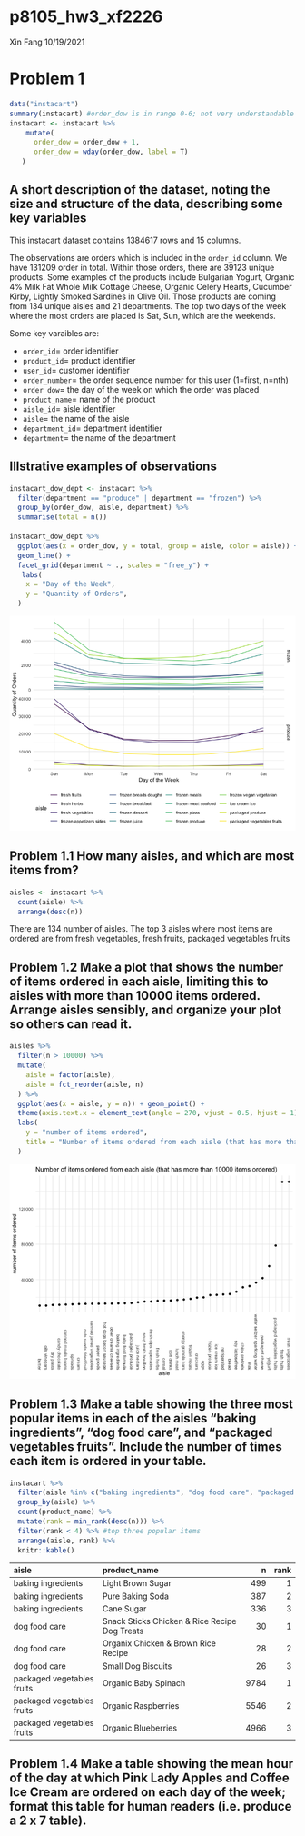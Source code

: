 p8105\_hw3\_xf2226
================
Xin Fang
10/19/2021

# Problem 1

``` r
data("instacart")
summary(instacart) #order_dow is in range 0-6; not very understandable
instacart <- instacart %>% 
    mutate(
      order_dow = order_dow + 1,
      order_dow = wday(order_dow, label = T)
   ) 
```

## A short description of the dataset, noting the size and structure of the data, describing some key variables

This instacart dataset contains 1384617 rows and 15 columns.

The observations are orders which is included in the `order_id` column.
We have 131209 order in total. Within those orders, there are 39123
unique products. Some examples of the products include Bulgarian Yogurt,
Organic 4% Milk Fat Whole Milk Cottage Cheese, Organic Celery Hearts,
Cucumber Kirby, Lightly Smoked Sardines in Olive Oil. Those products are
coming from 134 unique aisles and 21 departments. The top two days of
the week where the most orders are placed is Sat, Sun, which are the
weekends.

Some key varaibles are:

-   `order_id`= order identifier
-   `product_id`= product identifier
-   `user_id`= customer identifier
-   `order_number`= the order sequence number for this user (1=first,
    n=nth)
-   `order_dow`= the day of the week on which the order was placed
-   `product_name`= name of the product
-   `aisle_id`= aisle identifier
-   `aisle`= the name of the aisle
-   `department_id`= department identifier
-   `department`= the name of the department

## Illstrative examples of observations

``` r
instacart_dow_dept <- instacart %>% 
  filter(department == "produce" | department == "frozen") %>% 
  group_by(order_dow, aisle, department) %>% 
  summarise(total = n())

instacart_dow_dept %>% 
  ggplot(aes(x = order_dow, y = total, group = aisle, color = aisle)) + 
  geom_line() +
  facet_grid(department ~ ., scales = "free_y") +
   labs(
    x = "Day of the Week",
    y = "Quantity of Orders",
  )
```

![](p8105_hw3_xf2226_files/figure-gfm/unnamed-chunk-2-1.png)<!-- -->

## Problem 1.1 How many aisles, and which are most items from?

``` r
aisles <- instacart %>% 
  count(aisle) %>% 
  arrange(desc(n))
```

There are 134 number of aisles. The top 3 aisles where most items are
ordered are from fresh vegetables, fresh fruits, packaged vegetables
fruits

## Problem 1.2 Make a plot that shows the number of items ordered in each aisle, limiting this to aisles with more than 10000 items ordered. Arrange aisles sensibly, and organize your plot so others can read it.

``` r
aisles %>%
  filter(n > 10000) %>% 
  mutate(
    aisle = factor(aisle),
    aisle = fct_reorder(aisle, n)
  ) %>% 
  ggplot(aes(x = aisle, y = n)) + geom_point() +
  theme(axis.text.x = element_text(angle = 270, vjust = 0.5, hjust = 1)) + 
  labs(
    y = "number of items ordered", 
    title = "Number of items ordered from each aisle (that has more than 10000 items ordered)"
  )
```

![](p8105_hw3_xf2226_files/figure-gfm/unnamed-chunk-4-1.png)<!-- -->

## Problem 1.3 Make a table showing the three most popular items in each of the aisles “baking ingredients”, “dog food care”, and “packaged vegetables fruits”. Include the number of times each item is ordered in your table.

``` r
instacart %>% 
  filter(aisle %in% c("baking ingredients", "dog food care", "packaged vegetables fruits")) %>% 
  group_by(aisle) %>% 
  count(product_name) %>% 
  mutate(rank = min_rank(desc(n))) %>% 
  filter(rank < 4) %>% #top three popular items
  arrange(aisle, rank) %>% 
  knitr::kable()
```

| aisle                      | product\_name                                 |    n | rank |
|:---------------------------|:----------------------------------------------|-----:|-----:|
| baking ingredients         | Light Brown Sugar                             |  499 |    1 |
| baking ingredients         | Pure Baking Soda                              |  387 |    2 |
| baking ingredients         | Cane Sugar                                    |  336 |    3 |
| dog food care              | Snack Sticks Chicken & Rice Recipe Dog Treats |   30 |    1 |
| dog food care              | Organix Chicken & Brown Rice Recipe           |   28 |    2 |
| dog food care              | Small Dog Biscuits                            |   26 |    3 |
| packaged vegetables fruits | Organic Baby Spinach                          | 9784 |    1 |
| packaged vegetables fruits | Organic Raspberries                           | 5546 |    2 |
| packaged vegetables fruits | Organic Blueberries                           | 4966 |    3 |

## Problem 1.4 Make a table showing the mean hour of the day at which Pink Lady Apples and Coffee Ice Cream are ordered on each day of the week; format this table for human readers (i.e. produce a 2 x 7 table).
